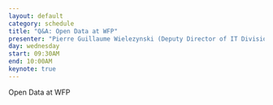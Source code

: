 ```yaml
---
layout: default
category: schedule
title: "Q&A: Open Data at WFP"
presenter: "Pierre Guillaume Wielezynski (Deputy Director of IT Division, World Food Programme)"
day: wednesday
start: 09:30AM
end: 10:00AM
keynote: true
---
```


Open Data at WFP

